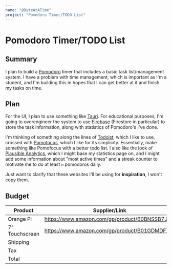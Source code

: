 ```yaml
---
name: "@ByteAtATime"
project: "Pomodoro Timer/TODO List"
---
```


# Pomodoro Timer/TODO List

## Summary

I plan to build a [Pomodoro](https://en.wikipedia.org/wiki/Pomodoro_Technique) timer that includes a basic task list/management system. I have a problem with time management, which is important as I'm a student, and I'm building this in hopes that I can get better at it and finish my tasks on time.

## Plan

For the UI, I plan to use something like [Tauri](https://tauri.app). For educational purposes, I'm going to overengineer the system to use [Firebase](https://firebase.google.com) (Firestore in particular) to store the task information, along with statistics of Pomodoro's I've done.

I'm thinking of something along the lines of [Todoist](https://todoist.com), which I like to use, crossed with [Pomofocus](https://pomofocus.io), which I like for its simplicity. Essentially, make something like Pomofocus with a better todo list. I also like the look of [Plausible Analytics](https://plausible.io), which I might base my statistics page on, and I might add some information about "most active times" and a streak counter to motivate me to do at least `n` pomodoros daily.

Just want to clarify that these websites I'll be using for **inspiration**, I won't copy them.

## Budget

| Product         | Supplier/Link                         | Cost   |
| --------------- | ------------------------------------- | ------ |
| Orange Pi       | https://www.amazon.com/gp/product/B0BNSSB7JV/ | $150.99  |
| 7" Touchscreen  | https://www.amazon.com/gp/product/B01GDMDFZA/ | $63.99 |
| Shipping        |                                       | $11.99  |
| Tax             |                                       | $20.71  |
| Total           |                                       | $257.68 |
